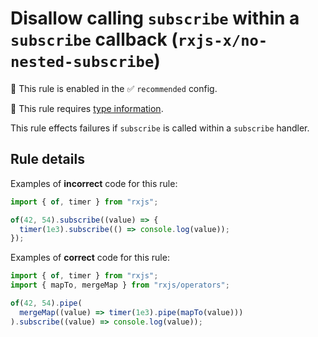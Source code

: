 # Disallow calling `subscribe` within a `subscribe` callback (`rxjs-x/no-nested-subscribe`)

💼 This rule is enabled in the ✅ `recommended` config.

💭 This rule requires [type information](https://typescript-eslint.io/linting/typed-linting).

<!-- end auto-generated rule header -->

This rule effects failures if `subscribe` is called within a `subscribe` handler.

## Rule details

Examples of **incorrect** code for this rule:

```ts
import { of, timer } from "rxjs";

of(42, 54).subscribe((value) => {
  timer(1e3).subscribe(() => console.log(value));
});
```

Examples of **correct** code for this rule:

```ts
import { of, timer } from "rxjs";
import { mapTo, mergeMap } from "rxjs/operators";

of(42, 54).pipe(
  mergeMap((value) => timer(1e3).pipe(mapTo(value)))
).subscribe((value) => console.log(value));
```
